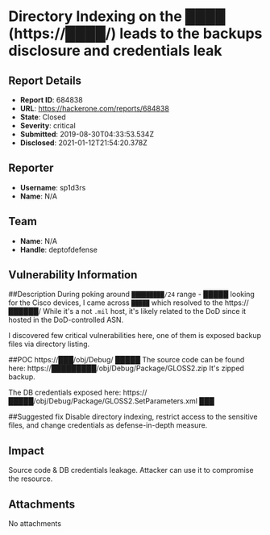 # Directory Indexing on the ████ (https://████/) leads to the backups disclosure and credentials leak

## Report Details
- **Report ID**: 684838
- **URL**: https://hackerone.com/reports/684838
- **State**: Closed
- **Severity**: critical
- **Submitted**: 2019-08-30T04:33:53.534Z
- **Disclosed**: 2021-01-12T21:54:20.378Z

## Reporter
- **Username**: sp1d3rs
- **Name**: N/A

## Team
- **Name**: N/A
- **Handle**: deptofdefense

## Vulnerability Information
##Description
During poking around `█████████/24` range -  █████ looking for the Cisco devices, I came across `█████` which resolved to the https://██████/
While it's a not `.mil` host, it's likely related to the DoD since it hosted in the DoD-controlled ASN.

I discovered few critical vulnerabilities here, one of them is exposed backup files via directory listing.

##POC
https://███/obj/Debug/
█████
The source code can be found here:
https://█████████/obj/Debug/Package/GLOSS2.zip
It's zipped backup.

The DB credentials exposed here:
https://█████/obj/Debug/Package/GLOSS2.SetParameters.xml
███

##Suggested fix
Disable directory indexing, restrict access to the sensitive files, and change credentials as defense-in-depth measure.

## Impact

Source code & DB credentials leakage. Attacker can use it to compromise the resource.

## Attachments
No attachments
